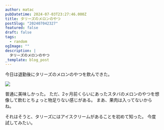 ```yaml
---
author: matac
pubDatetime: 2024-07-03T23:27:46.000Z
title: タリーズのメロンのやつ
postSlug: "202407042327"
featured: false
draft: false
tags:
  - random
ogImage: ""
description: |
  タリーズのメロンのやつ
_template: blog_post
---
```


今日は退勤後にタリーズのメロンのやつを飲んできた。

![](/img/turrys-melon.jpg)

普通に美味しかった。
ただ、2ヶ月前くらいにあったスタバのメロンのやつを想像して飲むとちょっと物足りない感じがある。
まあ、果肉は入ってないからね。

それはそうと、タリーズにはアイスクリームがあることを初めて知った。
今度試してみたい。
